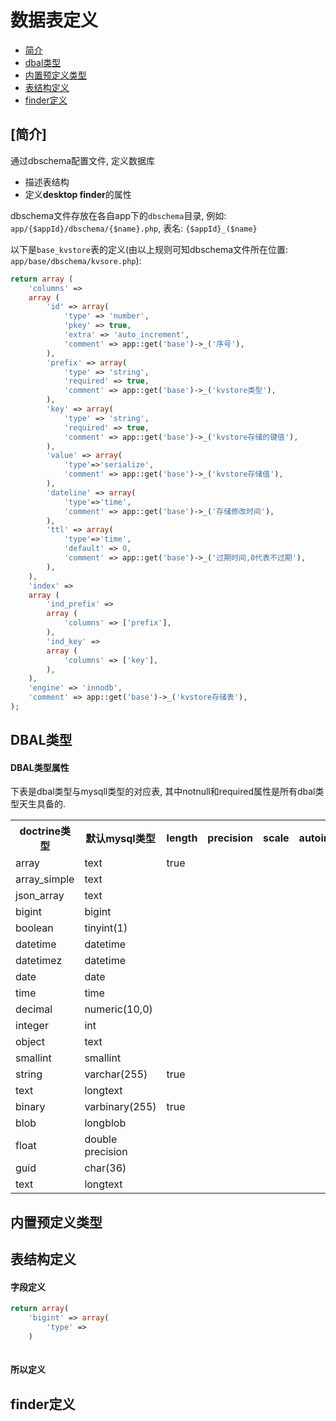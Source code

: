 # 数据表定义

- [简介](#introduction)
- [dbal类型](#dabl-types)
- [内置预定义类型](#buildin-types)
- [表结构定义](#table-define)
- [finder定义](#finder-define)

<a name="introduction"></a>
## [简介]
  通过dbschema配置文件, 定义数据库

  - 描述表结构
  - 定义**desktop finder**的属性

dbschema文件存放在各自app下的`dbschema`目录, 例如: `app/{$appId}/dbschema/{$name}.php`, 表名: `{$appId}_($name}`

以下是`base_kvstore`表的定义(由以上规则可知dbschema文件所在位置: `app/base/dbschema/kvsore.php`):

```php
return array (
    'columns' => 
    array (
        'id' => array(
            'type' => 'number',
            'pkey' => true,
            'extra' => 'auto_increment',
            'comment' => app::get('base')->_('序号'),
        ),
        'prefix' => array(
            'type' => 'string',
            'required' => true,
            'comment' => app::get('base')->_('kvstore类型'),
        ),
        'key' => array(
            'type' => 'string',
            'required' => true,
            'comment' => app::get('base')->_('kvstore存储的键值'),
        ),
        'value' => array(
            'type'=>'serialize',
            'comment' => app::get('base')->_('kvstore存储值'),
        ),
        'dateline' => array(
            'type'=>'time',
            'comment' => app::get('base')->_('存储修改时间'),
        ),
        'ttl' => array(
            'type'=>'time',
            'default' => 0,
            'comment' => app::get('base')->_('过期时间,0代表不过期'),
        ),
    ),
    'index' => 
    array (
        'ind_prefix' => 
        array (
            'columns' => ['prefix'],
        ),
        'ind_key' => 
        array (
            'columns' => ['key'],
        ),
    ),
    'engine' => 'innodb',
    'comment' => app::get('base')->_('kvstore存储表'),
);
```

<a name="dbal-types"></a>
## DBAL类型

#### DBAL类型属性

下表是dbal类型与mysqll类型的对应表, 其中notnull和required属性是所有dbal类型天生具备的.

<table width="100%">
    <tr>
        <th>doctrine类型</th>
        <th>默认mysql类型</td>
        <th>length</th>
        <th>precision</th>
        <th>scale</th>
        <th>autoincrement</th>
        <th>unsigned</th>
        <th>fixed</th>
    </tr>
    <tr>
        <td>array</td>
        <td>text</td>
        <td>true</td>
        <td></td>
        <td></td>        
        <td></td>
        <td></td>
        <td></td>
        <td></td>
    </tr>
    <tr>
        <td>array_simple</td>
        <td>text</td>
        <td></td>
        <td></td>        
        <td></td>
        <td></td>
        <td></td>
        <td></td>
    </tr>
    <tr>
        <td>json_array</td>
        <td>text</td>
        <td></td>
        <td></td>        
        <td></td>
        <td></td>
        <td></td>
        <td></td>
    </tr>
    <tr>
        <td>bigint</td>
        <td>bigint</td>
        <td></td>
        <td></td>
        <td></td>
        <td></td>
    </tr>
    <tr>
        <td>boolean</td>
        <td>tinyint(1)</td>
        <td></td>
        <td></td>
        <td></td>
        <td></td>
        <td></td>
        <td></td>
    </tr>
    <tr>
        <td>datetime</td>
        <td>datetime</td>
        <td></td>
        <td></td>
        <td></td>
        <td></td>
        <td></td>
        <td></td>
    </tr>
    <tr>
        <td>datetimez</td>
        <td>datetime</td>
        <td></td>
        <td></td>
        <td></td>
        <td></td>
        <td></td>
        <td></td>
    </tr>
    <tr>
        <td>date</td>
        <td>date</td>
        <td></td>
        <td></td>
        <td></td>
        <td></td>
        <td></td>
        <td></td>
    </tr>
    <tr>
        <td>time</td>
        <td>time</td>
        <td></td>
        <td></td>
        <td></td>
        <td></td>
        <td></td>
        <td></td>
    </tr>
    <tr>
        <td>decimal</td>
        <td>numeric(10,0)</td>
        <td></td>
        <td></td>
        <td></td>
        <td></td>
    </tr>    
    <tr>
        <td>integer</td>
        <td>int</td>
        <td></td>
        <td></td>
        <td></td>
        <td></td>
    </tr>
    <tr>
        <td>object</td>
        <td>text</td>
        <td></td>
        <td></td>
        <td></td>
        <td></td>
        <td></td>
        <td></td>
    </tr>
    <tr>
        <td>smallint</td>
        <td>smallint</td>
        <td></td>
        <td></td>
        <td></td>
        <td></td>
    </tr>
    <tr>
        <td>string</td>
        <td>varchar(255)</td>
        <td>true</td>
        <td></td>
        <td></td>
        <td></td>
        <td></td>
        <td>true</td>
    </tr>
    <tr>
        <td>text</td>
        <td>longtext</td>
        <td></td>
        <td></td>
        <td></td>
        <td></td>
        <td></td>
        <td></td>
    </tr>
    <tr>
        <td>binary</td>
        <td>varbinary(255)</td>
        <td>true</td>
        <td></td>
        <td></td>
        <td></td>
        <td></td>
        <td>true</td>
    </tr>
    <tr>
        <td>blob</td>
        <td>longblob</td>
        <td></td>
        <td></td>
        <td></td>
        <td></td>
        <td></td>
        <td></td>
    </tr>
    <tr>
        <td>float</td>
        <td>double precision</td>
        <td></td>
        <td></td>
        <td></td>
        <td></td>
        <td></td>
        <td></td>
    </tr>
    <tr>
        <td>guid</td>
        <td>char(36)</td>
        <td></td>
        <td></td>
        <td></td>
        <td></td>
        <td></td>
        <td></td>
    </tr>
    <tr>
        <td>text</td>
        <td>longtext</td>
        <td></td>
        <td></td>
        <td></td>
        <td></td>
        <td></td>
        <td></td>
    </tr>    
</table>

<a name="buildin-types"></a>
## 内置预定义类型

<a name="table-define"></a>
## 表结构定义
#### 字段定义

```php
return array(
    'bigint' => array(
        'type' => 
    )
    
```
#### 所以定义

<a name="finder-define"></a>
## finder定义



